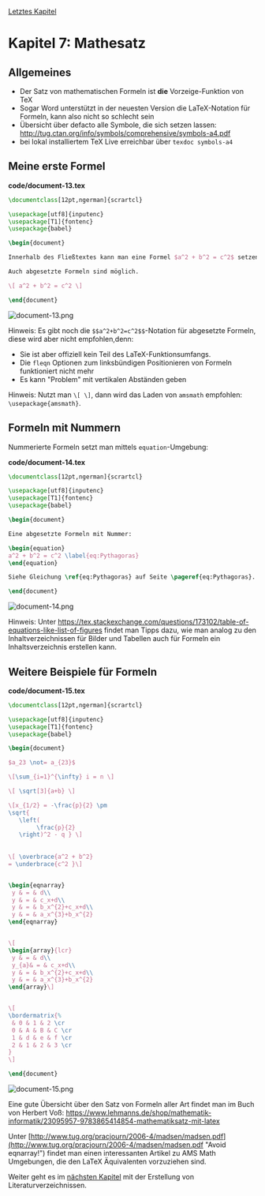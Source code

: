 [Letztes Kapitel](Kapitel6.md)

# Kapitel 7: Mathesatz

## Allgemeines

* Der Satz von mathematischen Formeln ist **die** Vorzeige-Funktion von TeX
* Sogar Word unterstützt in der neuesten Version die LaTeX-Notation für Formeln, kann also nicht so schlecht sein
* Übersicht über defacto alle Symbole, die sich setzen lassen: http://tug.ctan.org/info/symbols/comprehensive/symbols-a4.pdf
* bei lokal installiertem TeX Live erreichbar über `texdoc symbols-a4`

## Meine erste Formel

**code/document-13.tex**

```latex
\documentclass[12pt,ngerman]{scrartcl}

\usepackage[utf8]{inputenc}
\usepackage[T1]{fontenc}
\usepackage{babel}

\begin{document}

Innerhalb des Fließtextes kann man eine Formel $a^2 + b^2 = c^2$ setzen.

Auch abgesetzte Formeln sind möglich.

\[ a^2 + b^2 = c^2 \]

\end{document}
```

![document-13.png](https://github.com/UweZiegenhagen/LaTeXEinsteigerKurs/blob/master/code/document-13.png)


Hinweis: Es gibt noch die  `$$a^2+b^2=c^2$$`-Notation für abgesetzte Formeln, diese wird aber nicht empfohlen,denn:

* Sie ist aber offiziell kein Teil des LaTeX-Funktionsumfangs.
* Die `fleqn` Optionen zum linksbündigen Positionieren von Formeln funktioniert nicht mehr
* Es kann "Problem" mit vertikalen Abständen geben

Hinweis: Nutzt man `\[ \]`, dann wird das Laden von `amsmath` empfohlen: `\usepackage{amsmath}`.

## Formeln mit Nummern

Nummerierte Formeln setzt man mittels `equation`-Umgebung:

**code/document-14.tex**

```latex
\documentclass[12pt,ngerman]{scrartcl}

\usepackage[utf8]{inputenc}
\usepackage[T1]{fontenc}
\usepackage{babel}

\begin{document}

Eine abgesetzte Formeln mit Nummer:

\begin{equation}
a^2 + b^2 = c^2 \label{eq:Pythagoras}
\end{equation}

Siehe Gleichung \ref{eq:Pythagoras} auf Seite \pageref{eq:Pythagoras}.

\end{document}
```

![document-14.png](https://github.com/UweZiegenhagen/LaTeXEinsteigerKurs/blob/master/code/document-14.png)

Hinweis: Unter https://tex.stackexchange.com/questions/173102/table-of-equations-like-list-of-figures findet man Tipps dazu, wie man analog zu den Inhaltverzeichnissen für Bilder und Tabellen auch für Formeln ein Inhaltsverzeichnis erstellen kann.

## Weitere Beispiele für Formeln

**code/document-15.tex**

```latex
\documentclass[12pt,ngerman]{scrartcl}

\usepackage[utf8]{inputenc}
\usepackage[T1]{fontenc}
\usepackage{babel}

\begin{document}

$a_23 \not= a_{23}$

\[\sum_{i=1}^{\infty} i = n \]

\[ \sqrt[3]{a+b} \]

\[x_{1/2} = -\frac{p}{2} \pm  
\sqrt{ 
   \left( 
        \frac{p}{2}
   \right)^2 - q } \]
   
   
\[ \overbrace{a^2 + b^2} 
= \underbrace{c^2 }\]


\begin{eqnarray}
 y & = & d\\
 y & = & c_x+d\\
 y & = & b_x^{2}+c_x+d\\
 y & = & a_x^{3}+b_x^{2}
\end{eqnarray}


\[
\begin{array}{lcr}
 y & = & d\\
 y_{a}& = & c_x+d\\
 y & = & b_x^{2}+c_x+d\\
 y & = & a_x^{3}+b_x^{2}
\end{array}\]


\[
\bordermatrix{%
 & 0 & 1 & 2 \cr
 0 & A & B & C \cr
 1 & d & e & f \cr
 2 & 1 & 2 & 3 \cr
}
\]

\end{document}
```

![document-15.png](https://github.com/UweZiegenhagen/LaTeXEinsteigerKurs/blob/master/code/document-15.png)

Eine gute Übersicht über den Satz von Formeln aller Art findet man im Buch von Herbert Voß: https://www.lehmanns.de/shop/mathematik-informatik/23095957-9783865414854-mathematiksatz-mit-latex

Unter [http://www.tug.org/pracjourn/2006-4/madsen/madsen.pdf](http://www.tug.org/pracjourn/2006-4/madsen/madsen.pdf "Avoid eqnarray!") findet man einen interessanten Artikel zu AMS Math Umgebungen, die den LaTeX Äquivalenten vorzuziehen sind.

Weiter geht es im [nächsten Kapitel](Kapitel8.md) mit der Erstellung von Literaturverzeichnissen.